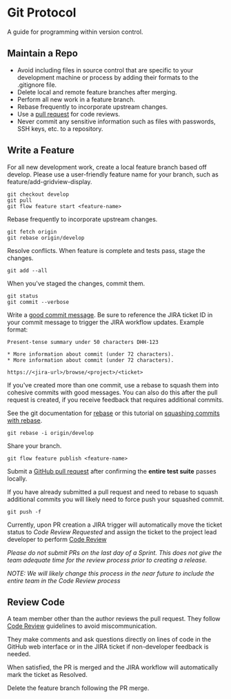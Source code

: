 Git Protocol
============

A guide for programming within version control.

Maintain a Repo
---------------

* Avoid including files in source control that are specific to your
  development machine or process by adding their formats to the .gitignore file.
* Delete local and remote feature branches after merging.
* Perform all new work in a feature branch.
* Rebase frequently to incorporate upstream changes.
* Use a [pull request] for code reviews.
* Never commit any sensitive information such as files with passwords, SSH keys,
  etc. to a repository.

[pull request]: https://help.github.com/articles/using-pull-requests/

Write a Feature
---------------

For all new development work, create a local feature branch based off develop.
Please use a user-friendly feature name for your branch, such as
feature/add-gridview-display.

    git checkout develop
    git pull
    git flow feature start <feature-name>

Rebase frequently to incorporate upstream changes.

    git fetch origin
    git rebase origin/develop

Resolve conflicts. When feature is complete and tests pass, stage the changes.

    git add --all

When you've staged the changes, commit them.

    git status
    git commit --verbose

Write a [good commit message]. Be sure to reference the JIRA ticket ID in your
commit message to trigger the JIRA workflow updates. Example format:

    Present-tense summary under 50 characters DHH-123

    * More information about commit (under 72 characters).
    * More information about commit (under 72 characters).

    https://<jira-url>/browse/<project>/<ticket>

If you've created more than one commit, use a rebase to squash them into
cohesive commits with good messages. You can also do this after the pull request
is created, if you receive feedback that requires additional commits.

See the git documentation for [rebase] or this tutorial on [squashing commits
with rebase].

    git rebase -i origin/develop

Share your branch.

    git flow feature publish <feature-name>

Submit a [GitHub pull request] after confirming the **entire test suite** passes
locally.

If you have already submitted a pull request and need to rebase to squash additional commits you will likely need to force push your squashed commit.

  `git push -f`

Currently, upon PR creation a JIRA trigger will automatically move the ticket
status to *Code Review Requested* and assign the ticket
to the project lead developer to perform [Code Review](code_review.md)

*Please do not submit PRs on the last day of a Sprint. This does not give the
  team adequate time for the review process prior to creating a release.*

*NOTE: We will likely change this process in the near future to include the
entire team in the Code Review process*

[good commit message]: http://tbaggery.com/2008/04/19/a-note-about-git-commit-messages.html
[GitHub pull request]: https://help.github.com/articles/using-pull-requests/
[rebase]: http://git-scm.com/docs/git-rebase
[squashing commits with rebase]:
http://gitready.com/advanced/2009/02/10/squashing-commits-with-rebase.html

Review Code
-----------

A team member other than the author reviews the pull request. They follow
[Code Review](code_review.md) guidelines to avoid
miscommunication.

They make comments and ask questions directly on lines of code in the GitHub
web interface or in the JIRA ticket if non-developer feedback is needed.

When satisfied, the PR is merged and the JIRA workflow will automatically mark
the ticket as Resolved.

Delete the feature branch following the PR merge.
